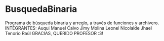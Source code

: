 # BusquedaBinaria
Programa de búsqueda binaria y arreglo, a través de funciones y archivero. 
INTEGRANTES:
Auqui Manuel
Calvo Jimy
Molina Leonel 
Nicolalde Jhael 
Tenorio Raúl
GRACIAS, QUERIDO PROFESOR :3!
